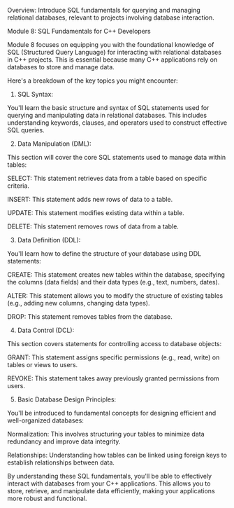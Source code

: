 Overview: Introduce SQL fundamentals for querying and managing relational databases, relevant to projects involving database interaction.

Module 8: SQL Fundamentals for C++ Developers

Module 8 focuses on equipping you with the foundational knowledge of SQL (Structured Query Language) for interacting with relational databases in C++ projects. This is essential because many C++ applications rely on databases to store and manage data.

Here's a breakdown of the key topics you might encounter:

1. SQL Syntax:

You'll learn the basic structure and syntax of SQL statements used for querying and manipulating data in relational databases. This includes understanding keywords, clauses, and operators used to construct effective SQL queries.

2. Data Manipulation (DML):

This section will cover the core SQL statements used to manage data within tables:

SELECT: This statement retrieves data from a table based on specific criteria.

INSERT: This statement adds new rows of data to a table.

UPDATE: This statement modifies existing data within a table.

DELETE: This statement removes rows of data from a table.

3. Data Definition (DDL):

You'll learn how to define the structure of your database using DDL statements:

CREATE: This statement creates new tables within the database, specifying the columns (data fields) and their data types (e.g., text, numbers, dates).

ALTER: This statement allows you to modify the structure of existing tables (e.g., adding new columns, changing data types).

DROP: This statement removes tables from the database.

4. Data Control (DCL):

This section covers statements for controlling access to database objects:

GRANT: This statement assigns specific permissions (e.g., read, write) on tables or views to users.

REVOKE: This statement takes away previously granted permissions from users.

5. Basic Database Design Principles:

You'll be introduced to fundamental concepts for designing efficient and well-organized databases:

Normalization: This involves structuring your tables to minimize data redundancy and improve data integrity.

Relationships: Understanding how tables can be linked using foreign keys to establish relationships between data.

By understanding these SQL fundamentals, you'll be able to effectively interact with databases from your C++ applications. This allows you to store, retrieve, and manipulate data efficiently, making your applications more robust and functional.